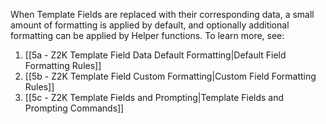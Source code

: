 
When Template Fields are replaced with their corresponding data, a small amount of formatting is applied by default, and optionally additional formatting can be applied by Helper functions. To learn more, see:

1. [[5a - Z2K Template Field Data Default Formatting|Default Field Formatting Rules]]
2. [[5b - Z2K Template Field Custom Formatting|Custom Field Formatting Rules]]
3. [[5c - Z2K Template Fields and Prompting|Template Fields and Prompting Commands]]
